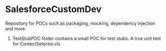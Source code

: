 # SalesforceCustomDev
Repository for POCs such as packaging, mocking, dependency injection and more

1. TestStubPOC folder contains a small POC for test stubs. A true unit test for ContectSelector.cls
